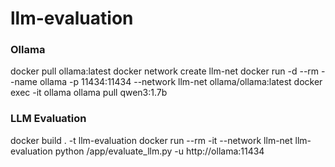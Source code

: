 # llm-evaluation

### Ollama
docker pull ollama:latest
docker network create llm-net
docker run -d --rm --name ollama -p 11434:11434 --network llm-net ollama/ollama:latest
docker exec -it ollama ollama pull qwen3:1.7b

### LLM Evaluation
docker build . -t llm-evaluation
docker run --rm -it --network llm-net llm-evaluation python /app/evaluate_llm.py -u http://ollama:11434
